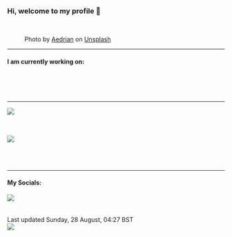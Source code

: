 <h3>Hi, welcome to my profile 👋</h3>

<br />
<figure>
  <img
    src="https://images.unsplash.com/photo-1645069083333-12e6be88ee1c?crop=entropy&cs=tinysrgb&fit=max&fm=jpg&ixid=MnwyNzQ3MDB8MHwxfHJhbmRvbXx8fHx8fHx8fDE2NjE2NTE0MjA&ixlib=rb-1.2.1&q=80&w=1080&auto=format"
    alt="" 
  />
  <figcaption>Photo by <a
    href="https://unsplash.com/@aedrian?utm_source=Profile%20readme&utm_medium=referral">Aedrian</a> on <a
    href="https://unsplash.com/?utm_source=Profile%20readme&utm_medium=referral">Unsplash</a></figcaption>
</figure>


<hr />
<h4>I am currently working on:</h4>
<a href=""></a>

<br /><br /><br />

<hr />
<img
  src="https://github-readme-stats.vercel.app/api?username=shanelucy&show_icons=true&theme=calm"
/>
<br /><br /><br />

<img 
  src="https://github-readme-stats.vercel.app/api/top-langs/?username=shanelucy&theme=calm"
/>
<br /><br /><br /><br />
<hr />
<h4>My Socials:</h4>
<a href="https://uk.linkedin.com/in/shane-lucy-4735b616a">
  <img
    src="https://img.shields.io/badge/linkedin%20-%230077B5.svg?&style=for-the-badge&logo=linkedin&logoColor=white"
  />
</a>
<br /><br /><br />
Last updated Sunday, 28 August, 04:27 BST
<br />
<img
  src="https://github.com/ShaneLucy/ShaneLucy/workflows/README%20build/badge.svg"
/>
